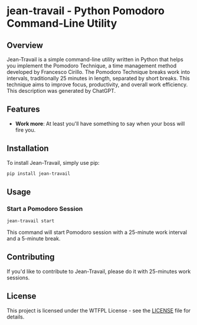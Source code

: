 # jean-travail - Python Pomodoro Command-Line Utility

## Overview

Jean-Travail is a simple command-line utility written in Python that helps you implement the Pomodoro Technique, a time management method developed by Francesco Cirillo. The Pomodoro Technique breaks work into intervals, traditionally 25 minutes in length, separated by short breaks. This technique aims to improve focus, productivity, and overall work efficiency. This description was generated by ChatGPT.

## Features

- **Work more**: At least you'll have something to say when your boss will fire you.

## Installation

To install Jean-Travail, simply use pip:

```bash
pip install jean-travail
```

## Usage

### Start a Pomodoro Session

```bash
jean-travail start
```

This command will start Pomodoro session with a 25-minute work interval and a 5-minute break.


## Contributing

If you'd like to contribute to Jean-Travail, please do it with 25-minutes work sessions.

## License

This project is licensed under the WTFPL License - see the [LICENSE](LICENSE) file for details.
